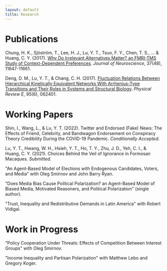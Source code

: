 ```yaml
---
layout: default
title: Research
---
```


<h1>Publications</h1>

Chung, H. K., Sjöström, T., Lee, H. J., Lu, Y. T., Tsuo, F. Y., Chen, T. S., ... & Huang, C. Y. (2017). <a href="http://www.jneurosci.org/content/37/48/11647">Why Do Irrelevant Alternatives Matter? an FMRI-TMS Study of Context-Dependent Preferences</a>. *Journal of Neuroscience*, 37(48), 11647-11661.

Deng, D. M., Lu, Y. T., & Chang, C. H. (2017). <a href="https://journals.aps.org/pre/abstract/10.1103/PhysRevE.95.062401">Fluctuation Relations Between Hierarchical Kinetically Equivalent Networks With Arrhenius-Type Transitions and Their Roles in Systems and Structural Biology</a>. *Physical Review E*, 95(6), 062401.


<h1>Working Papers</h1>

Shin, I., Wang, L., & Lu, Y. T. (2022). Twitter and Endorsed (Fake) News: The Effects of Friend, Celebrity, and Bandwagon Endorsement on Conspiracy Theory Credibility During the COVID-19 Pandemic. *Conditionally Accepted*.

Lu, Y. T., Hwang, W. H., Hsieh, Y. T., Ho, T. Y., Zhu, J. D., Yeh, C. I., & Huang, C. Y. (2021). Choices Behind the Veil of Ignorance in Formosan Macaques. *Submitted*.

"An Agent-Based Model of Elections with Endogenous Candidates, Voters, and Media" with Oleg Smirnov and John Barry Ryan.

"Does Media Bias Cause Political Polarization? an Agent-Based Model of Biased Media, Motivated Reasoners, and Political Polarization" (single author).

"Trust, Inequality and Redistributive Demands in Latin America" with Robert Vidigal.

<h1>Work in Progress</h1>

"Policy Cooperation Under Threats: Effects of Competition Between Interest Groups" with Oleg Smirnov.

"Income Inequality and Partisan Polarization" with Matthew Lebo and Gregory Koger.
